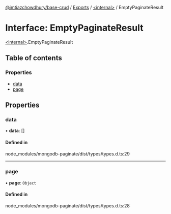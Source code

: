 [@imtiazchowdhury/base-crud](../README.md) / [Exports](../modules.md) / [\<internal\>](../modules/internal_.md) / EmptyPaginateResult

# Interface: EmptyPaginateResult

[\<internal\>](../modules/internal_.md).EmptyPaginateResult

## Table of contents

### Properties

- [data](internal_.EmptyPaginateResult.md#data)
- [page](internal_.EmptyPaginateResult.md#page)

## Properties

### data

• **data**: []

#### Defined in

node_modules/mongodb-paginate/dist/types/types.d.ts:29

___

### page

• **page**: `Object`

#### Defined in

node_modules/mongodb-paginate/dist/types/types.d.ts:28
